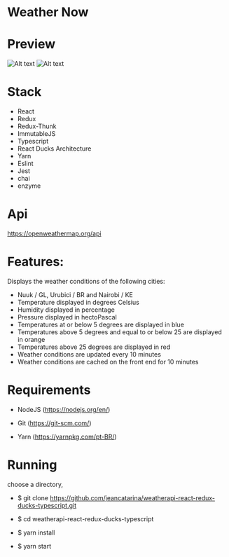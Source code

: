 # Weather Now
# Preview
![Alt text](https://github.com/jeancatarina/weatherapi-react-redux-ducks-typescript/blob/master/github/weatherNow2.gif?raw=true)
![Alt text](https://github.com/jeancatarina/weatherapi-react-redux-ducks-typescript/blob/master/github/loadDataError.gif?raw=true)

# Stack
- React
- Redux
- Redux-Thunk
- ImmutableJS
- Typescript
- React Ducks Architecture
- Yarn
- Eslint
- Jest
- chai
- enzyme

# Api
https://openweathermap.org/api

# Features:
Displays the weather conditions of the following cities:
- Nuuk / GL, Urubici / BR and Nairobi / KE
- Temperature displayed in degrees Celsius
- Humidity displayed in percentage
- Pressure displayed in hectoPascal
- Temperatures at or below 5 degrees are displayed in blue
- Temperatures above 5 degrees and equal to or below 25 are displayed
in orange
- Temperatures above 25 degrees are displayed in red
- Weather conditions are updated every 10 minutes
- Weather conditions are cached on the front end for 10 minutes
  
# Requirements

 - NodeJS (https://nodejs.org/en/)
 
 - Git (https://git-scm.com/)
 
 - Yarn (https://yarnpkg.com/pt-BR/)
 
# Running

choose a directory, 

- $ git clone https://github.com/jeancatarina/weatherapi-react-redux-ducks-typescript.git

- $ cd weatherapi-react-redux-ducks-typescript

- $ yarn install

- $ yarn start
